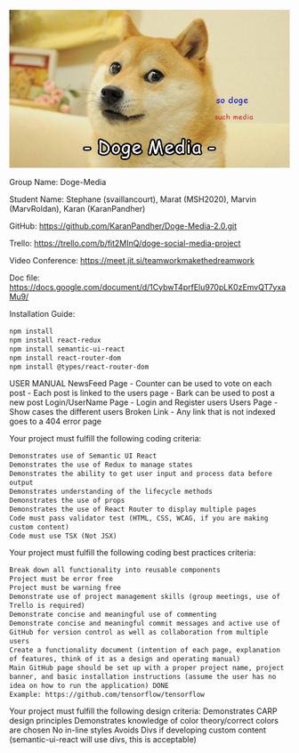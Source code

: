 ![banner](https://github.com/KaranPandher/Doge-Media-2.0/blob/master/src/img/banner.png)

Group Name: Doge-Media

Student Name: Stephane (svaillancourt), Marat (MSH2020), Marvin (MarvRoldan), Karan (KaranPandher)

GitHub: https://github.com/KaranPandher/Doge-Media-2.0.git

Trello: https://trello.com/b/fit2MInQ/doge-social-media-project

Video Conference: https://meet.jit.si/teamworkmakethedreamwork

Doc file: https://docs.google.com/document/d/1CybwT4prfElu970pLK0zEmvQT7yxaMu9/

Installation Guide:
    
    npm install
    npm install react-redux
    npm install semantic-ui-react
    npm install react-router-dom
    npm install @types/react-router-dom

USER MANUAL
    NewsFeed Page 
        - Counter can be used to vote on each post
        - Each post is linked to the users page
        - Bark can be used to post a new post
    Login/UserName Page 
        - Login and Register users 
    Users Page 
        - Show cases the different users 
    Broken Link 
        - Any link that is not indexed goes to a 404 error page

Your project must fulfill the following coding criteria:

    Demonstrates use of Semantic UI React 
    Demonstrates the use of Redux to manage states
    Demonstrates the ability to get user input and process data before output
    Demonstrates understanding of the lifecycle methods
    Demonstrates the use of props
    Demonstrates the use of React Router to display multiple pages
    Code must pass validator test (HTML, CSS, WCAG, if you are making custom content)
    Code must use TSX (Not JSX)

Your project must fulfill the following coding best practices criteria:

    Break down all functionality into reusable components
    Project must be error free
    Project must be warning free
    Demonstrate use of project management skills (group meetings, use of Trello is required)
    Demonstrate concise and meaningful use of commenting
    Demonstrate concise and meaningful commit messages and active use of GitHub for version control as well as collaboration from multiple users
    Create a functionality document (intention of each page, explanation of features, think of it as a design and operating manual)
    Main GitHub page should be set up with a proper project name, project banner, and basic installation instructions (assume the user has no idea on how to run the application) DONE
    Example: https://github.com/tensorflow/tensorflow

Your project must fulfill the following design criteria:
    Demonstrates CARP design principles
    Demonstrates knowledge of color theory/correct colors are chosen
    No in-line styles
    Avoids Divs if developing custom content (semantic-ui-react will use divs, this is acceptable)
